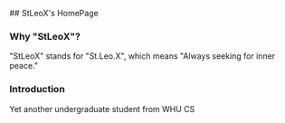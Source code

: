 ﻿﻿## StLeoX's HomePage

### Why "StLeoX"?

"StLeoX" stands for "St.Leo.X", which means "Always seeking for inner peace."



### Introduction

Yet another undergraduate student from WHU CS



